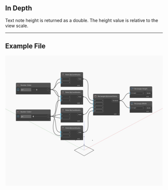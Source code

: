 ## In Depth
Text note height is returned as a double. The height value is relative to the view scale.
___
## Example File

![Height](./Autodesk.DesignScript.Geometry.Rectangle.Height_img.jpg)


